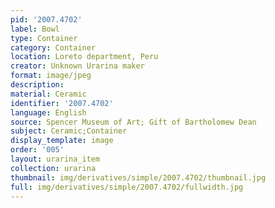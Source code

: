 ```yaml
---
pid: '2007.4702'
label: Bowl
type: Container
category: Container
location: Loreto department, Peru
creator: Unknown Urarina maker
format: image/jpeg
description:
material: Ceramic
identifier: '2007.4702'
language: English
source: Spencer Museum of Art; Gift of Bartholomew Dean
subject: Ceramic;Container
display_template: image
order: '005'
layout: urarina_item
collection: urarina
thumbnail: img/derivatives/simple/2007.4702/thumbnail.jpg
full: img/derivatives/simple/2007.4702/fullwidth.jpg
---
```

